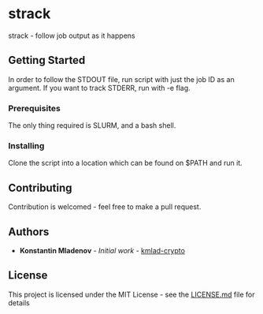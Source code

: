 # strack

strack - follow job output as it happens

## Getting Started

In order to follow the STDOUT file, run script with just the job ID as an argument. If you want to track STDERR, run with -e flag. 

### Prerequisites

The only thing required is SLURM, and a bash shell. 

### Installing

Clone the script into a location which can be found on $PATH and run it.

## Contributing

Contribution is welcomed - feel free to make a pull request. 

## Authors

* **Konstantin Mladenov** - *Initial work* - [kmlad-crypto](https://github.com/kmlad-crypto)

## License

This project is licensed under the MIT License - see the [LICENSE.md](LICENSE.md) file for details



